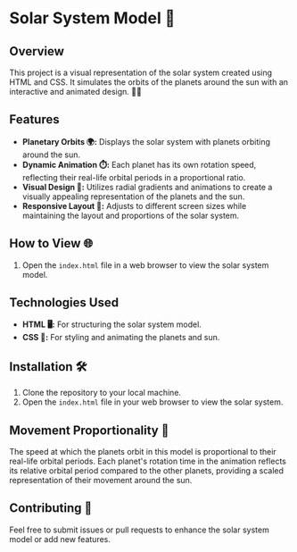 # Solar System Model 🌌

## Overview

This project is a visual representation of the solar system created using HTML and CSS. It simulates the orbits of the planets around the sun with an interactive and animated design. 🚀🌟

## Features

- **Planetary Orbits 🌍:** Displays the solar system with planets orbiting around the sun.
- **Dynamic Animation ⏱️:** Each planet has its own rotation speed, reflecting their real-life orbital periods in a proportional ratio.
- **Visual Design 🎨:** Utilizes radial gradients and animations to create a visually appealing representation of the planets and the sun.
- **Responsive Layout 📱:** Adjusts to different screen sizes while maintaining the layout and proportions of the solar system.

## How to View 🌐

1. Open the `index.html` file in a web browser to view the solar system model.

## Technologies Used

- **HTML 🖥️:** For structuring the solar system model.
- **CSS 🎨:** For styling and animating the planets and sun.

## Installation 🛠️

1. Clone the repository to your local machine.
2. Open the `index.html` file in your web browser to view the solar system.

## Movement Proportionality 🔄

The speed at which the planets orbit in this model is proportional to their real-life orbital periods. Each planet's rotation time in the animation reflects its relative orbital period compared to the other planets, providing a scaled representation of their movement around the sun.

## Contributing 🤝

Feel free to submit issues or pull requests to enhance the solar system model or add new features.
